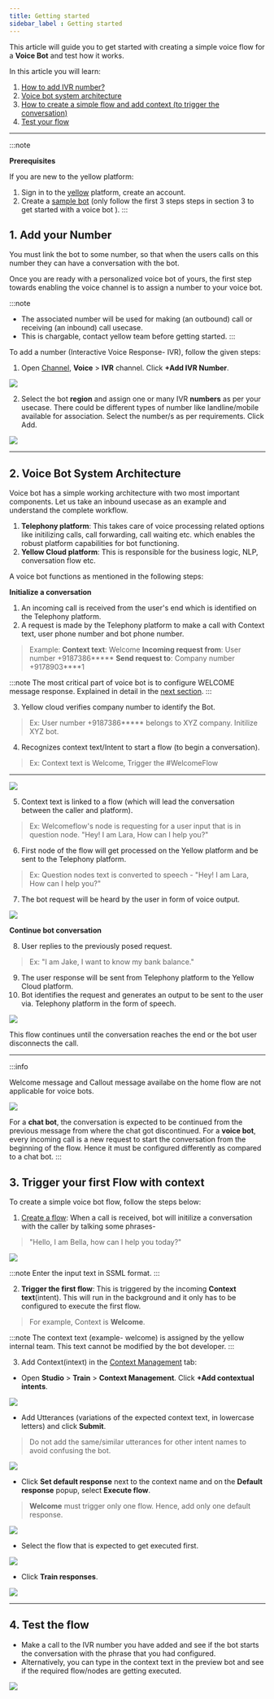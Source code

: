 ```yaml
---
title: Getting started
sidebar_label : Getting started
---
```




This article will guide you to get started with creating a simple voice flow for a **Voice Bot** and test how it works.
 
In this article you will learn: 
1. [How to add IVR number?](#addnumber)
2. [Voice bot system architecture](#architecture)
3. [How to create a simple flow and add context (to trigger the conversation)](#firstflow)
4. [Test your flow](#test)



 ---

:::note

**Prerequisites**

If you are new to the yellow platform:
1. Sign in to the [yellow](https://cloud.yellow.ai/auth/login) platform, create an account. 
2. Create a [sample bot](https://docs.yellow.ai/docs/platform_concepts/studio/overview#3-steps-to-build-a-bot) (only follow the first 3 steps steps in section 3 to get started with a voice bot ).
:::

## <a name="addnumber"></a>  1. Add your Number

You must link the bot to some number, so that when the users calls on this number they can have a conversation with the bot. 

Once you are ready with a personalized voice bot of yours, the first step towards enabling the voice channel is to assign a number to your voice bot.

:::note
- The associated number will be used for making (an outbound) call or receiving (an inbound) call usecase.
- This is chargable, contact yellow team before getting started. 
:::


To add a number (Interactive Voice Response- IVR), follow the given steps: 

1. Open [Channel](https://docs.yellow.ai/docs/platform_concepts/channelConfiguration/overview), **Voice** > **IVR** channel. Click **+Add IVR Number**.

![](https://i.imgur.com/qrhWPLr.png)

2. Select the bot **region** and assign one or many IVR **numbers** as per your usecase. There could be different types of number like landline/mobile available for association. Select the number/s as per requirements. Click Add. 


![](https://i.imgur.com/iz1hH1F.png)

---

## <a name="architecture"></a> 2. Voice Bot System Architecture

Voice bot has a simple working architecture with two most important components.  Let us take an inbound usecase as an example and understand the complete workflow.

1. **Telephony platform**: This takes care of voice processing related options like initilizing calls, call forwarding, call waiting etc. which enables the robust platform capabilities for bot functioning.
2. **Yellow Cloud platform**: This is responsible for the business logic, NLP, conversation flow etc. 


A voice bot functions as mentioned in the following steps: 

**Initialize a conversation**

1. An incoming call is received from the user's end which is identified on the Telephony platform. 
2. A request is made by the Telephony platform to make a call with Context text, user phone number and bot phone number.

> Example:
>  **Context text**: Welcome 
>  **Incoming request from**: User number +9187386*****
> **Send request to**: Company number +9178903****1

:::note
The most critical part of voice bot is to configure WELCOME message response. Explained in detail in the [next section](#context). 
:::

3. Yellow cloud verifies company number to identify the Bot. 

> Ex: User number +9187386***** belongs to XYZ company. Initilize XYZ bot. 

4. Recognizes context text/Intent to start a flow (to begin a conversation).

> Ex: Context text is Welcome, Trigger the #WelcomeFlow



---

![](https://i.imgur.com/A45CdtH.png)


5. Context text is linked to a flow (which will lead the conversation between the caller and platform).

> Ex:  Welcomeflow's node is requesting for a user input that is in question node. "Hey! I am Lara, How can I help you?"


6. First node of the flow will get processed on the Yellow platform and be sent to the Telephony platform. 

> Ex: Question nodes text is converted to speech - "Hey! I am Lara, How can I help you?"


7. The bot request will be heard by the user in form of voice output. 

![](https://i.imgur.com/vsrqGID.png)

**Continue bot conversation**

8. User replies to the previously posed request. 

> Ex: "I am Jake, I want to know my bank balance."

9. The user response will be sent from Telephony platform to the Yellow Cloud platform. 
10. Bot identifies the request and generates an output to be sent to the user via. Telephony platform in the form of speech. 

![](https://i.imgur.com/OENyRuR.png)

This flow continues until the conversation reaches the end or the bot user disconnects the call. 

---

:::info

Welcome message and Callout message availabe on the home flow are not applicable for voice bots. 

![](https://i.imgur.com/NU6pYnQ.png)


For a **chat bot**, the conversation is expected to be continued from the previous message from where the chat got discontinued. 
For a **voice bot**, every incoming call is a new request to start the conversation from the beginning of the flow. Hence it must be configured differently as compared to a chat bot.
:::

## <a name="firstflow"></a> 3. Trigger your first Flow with context 

To create a simple voice bot flow, follow the steps below:

1. [Create a flow](https://docs.yellow.ai/docs/platform_concepts/studio/build/Flows/journeys): When a call is received, bot will initilize a conversation with the caller by talking some phrases- 

> "Hello, I am Bella, how can I help you today?"

![](https://i.imgur.com/QSy3hUV.png)


:::note
Enter the input text in SSML format. 
:::

2. **Trigger the first flow**: This is triggered by the incoming **Context text**(intent). This will run in the background and it only has to be configured to execute the first flow. 
> For example, Context is **Welcome**.

:::note
The context text (example- welcome) is assigned by the yellow internal team. This text cannot be modified by the bot developer. 
:::
<a name="test"></a> 

3. Add Context(intext) in the [Context Management](https://docs.yellow.ai/docs/platform_concepts/studio/train/add-contextual-response#how-to-add-contextual-responses) tab:

- Open **Studio** > **Train** > **Context Management**. Click **+Add contextual intents**. 

![](https://i.imgur.com/2Yg14g3.png)

- Add Utterances (variations of the expected context text, in lowercase letters) and click **Submit**.

> Do not add the same/similar utterances for other intent names to avoid confusing the bot. 

![](https://i.imgur.com/lgCPkTK.png)

- Click **Set default response** next to the context name and on the **Default response** popup, select **Execute flow**. 

> **Welcome** must trigger only one flow. Hence, add only one default response. 

![](https://i.imgur.com/Yf8xtfQ.jpg)

- Select the flow that is expected to get executed first. 

![](https://i.imgur.com/xshf9yr.png)

- Click **Train responses**. 

![](https://i.imgur.com/nGLuW40.png)

---

## <a name="test"></a> 4. Test the flow 

- Make a call to the IVR number you have added and see if the bot starts the conversation with the phrase that you had configured. 
- Alternatively, you can type in the context text in the preview bot and see if the required flow/nodes are getting executed. 

![](https://i.imgur.com/lA1ZvGb.png)



